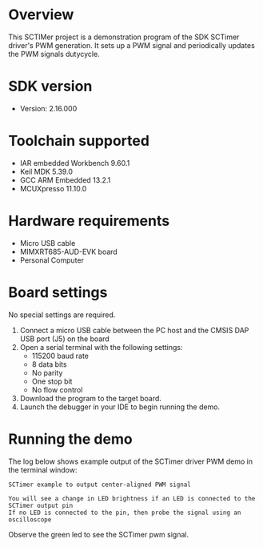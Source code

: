 Overview
========
This SCTIMer project is a demonstration program of the SDK SCTimer driver's PWM generation. It sets up a PWM signal
and periodically updates the PWM signals dutycycle.

SDK version
===========
- Version: 2.16.000

Toolchain supported
===================
- IAR embedded Workbench  9.60.1
- Keil MDK  5.39.0
- GCC ARM Embedded  13.2.1
- MCUXpresso  11.10.0

Hardware requirements
=====================
- Micro USB cable
- MIMXRT685-AUD-EVK board
- Personal Computer

Board settings
==============
No special settings are required.

1.  Connect a micro USB cable between the PC host and the CMSIS DAP USB port (J5) on the board
2.  Open a serial terminal with the following settings:
    - 115200 baud rate
    - 8 data bits
    - No parity
    - One stop bit
    - No flow control
3.  Download the program to the target board.
4.  Launch the debugger in your IDE to begin running the demo.

Running the demo
================
The log below shows example output of the SCTimer driver PWM demo in the terminal window:
~~~~~~~~~~~~~~~~~~~~~~~~~~~~~~~~~~~
SCTimer example to output center-aligned PWM signal

You will see a change in LED brightness if an LED is connected to the SCTimer output pin
If no LED is connected to the pin, then probe the signal using an oscilloscope
~~~~~~~~~~~~~~~~~~~~~~~~~~~~~~~~~~~
Observe the green led to see the SCTimer pwm signal.
